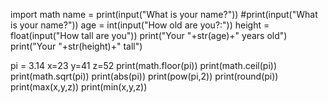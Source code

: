 import math
name = print(input("What is your name?"))
#print(input("What is your name?"))
age = int(input("How old are you?:"))
height = float(input("How tall are you"))
print("Your "+str(age)+"  years old")
print("Your "+str(height)+" tall")

pi = 3.14
x=23
y=41
z=52
print(math.floor(pi))
print(math.ceil(pi))
print(math.sqrt(pi))
print(abs(pi))
print(pow(pi,2))
print(round(pi))
print(max(x,y,z))
print(min(x,y,z))

